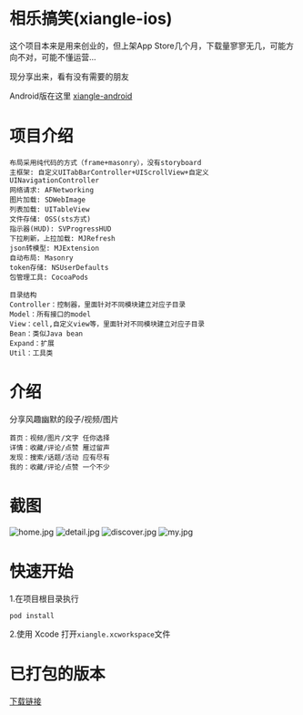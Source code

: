 # 相乐搞笑(xiangle-ios)
这个项目本来是用来创业的，但上架App Store几个月，下载量寥寥无几，可能方向不对，可能不懂运营...

现分享出来，看有没有需要的朋友

Android版在这里 [xiangle-android](https://github.com/chudaozhe/xiangle-android/)

# 项目介绍
```text
布局采用纯代码的方式（frame+masonry），没有storyboard
主框架: 自定义UITabBarController+UIScrollView+自定义UINavigationController
网络请求: AFNetworking
图片加载: SDWebImage
列表加载: UITableView
文件存储: OSS(sts方式)
指示器(HUD): SVProgressHUD
下拉刷新，上拉加载: MJRefresh
json转模型: MJExtension
自动布局: Masonry
token存储: NSUserDefaults
包管理工具: CocoaPods

目录结构
Controller：控制器，里面针对不同模块建立对应子目录
Model：所有接口的model
View：cell,自定义view等，里面针对不同模块建立对应子目录
Bean：类似Java bean
Expand：扩展
Util：工具类
```

# 介绍
分享风趣幽默的段子/视频/图片
```text
首页：视频/图片/文字 任你选择
详情：收藏/评论/点赞 雁过留声
发现：搜索/话题/活动 应有尽有
我的：收藏/评论/点赞 一个不少
```

# 截图
![home.jpg](screenshots/home.jpg)
![detail.jpg](screenshots/detail.jpg)
![discover.jpg](screenshots/discover.jpg)
![my.jpg](screenshots/my.jpg)

# 快速开始

1.在项目根目录执行
```
pod install
```
2.使用 Xcode 打开`xiangle.xcworkspace`文件

# 已打包的版本
[下载链接](https://xiangle.cuiwei.net/download/)
